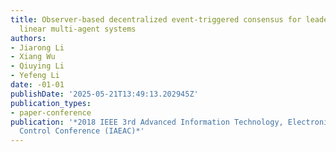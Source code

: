 ```yaml
---
title: Observer-based decentralized event-triggered consensus for leader-following
  linear multi-agent systems
authors:
- Jiarong Li
- Xiang Wu
- Qiuying Li
- Yefeng Li
date: -01-01
publishDate: '2025-05-21T13:49:13.202945Z'
publication_types:
- paper-conference
publication: '*2018 IEEE 3rd Advanced Information Technology, Electronic and Automation
  Control Conference (IAEAC)*'
---
```

